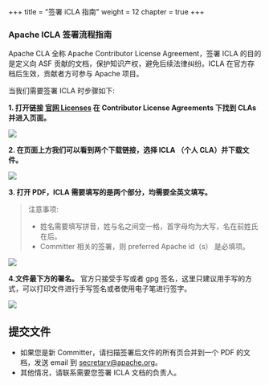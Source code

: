 +++ 
title = "签署 iCLA 指南" 
weight = 12
chapter = true 
+++

### Apache ICLA 签署流程指南
Apache CLA 全称 Apache Contributor License Agreement，签署 ICLA 的目的是定义向 ASF 贡献的文档，保护知识产权，避免后续法律纠纷。ICLA 在官方存档后生效，贡献者方可参与 Apache 项目。

当我们需要签署 ICLA 时步骤如下:

**1. 打开链接 [官网 Licenses](https://www.apache.org/licenses/#clas) 在 Contributor License Agreements 下找到 CLAs 并进入页面。**

![](https://shardingsphere.apache.org/blog/img/icla.png)

**2. 在页面上方我们可以看到两个下载链接，选择 ICLA （个人 CLA）并下载文件。**

![](https://shardingsphere.apache.org/blog/img/icla2.png)

**3. 打开 PDF，ICLA 需要填写的是两个部分，均需要全英文填写。**

> 注意事项: 
> - 姓名需要填写拼音，姓与名之间空一格，首字母均为大写，名在前姓氏在后。
> - Committer 相关的签署，则 preferred Apache id（s） 是必填项。

![](https://shardingsphere.apache.org/blog/img/icla3.png)

**4.文件最下方的署名。**
官方只接受手写或者 gpg 签名，这里只建议用手写的方式，可以打印文件进行手写签名或者使用电子笔进行签字。

![](https://shardingsphere.apache.org/blog/img/icla4.png)
 
## 提交文件
* 如果您是新 Committer，请扫描签署后文件的所有页合并到一个 PDF 的文档，发送 email 到 secretary@apache.org。
* 其他情况，请联系需要您签署 ICLA 文档的负责人。
